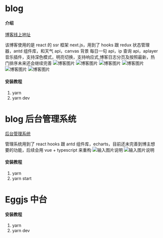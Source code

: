 # blog

#### 介绍

[博客线上地址](https://wsw2000.top/)

该博客使用的是 react 的 ssr 框架 next.js，用到了 hooks 跟 redux 状态管理器，antd 组件库，和天气 api，canvas 背景
每日一句 api，ip 查询 api，aplayer 音乐插件，支持深色模式，明亮切换，支持响应式,博客日志分页及按照最新，热门排序未来还会继续完善
![博客图片](https://images.gitee.com/uploads/images/2021/0316/090856_798fd103_7436769.png 'blog.png')
![博客图片](https://images.gitee.com/uploads/images/2021/0312/152803_cd376e78_7436769.png 'blog1.png')
![博客图片](https://images.gitee.com/uploads/images/2021/0312/152825_d35f9420_7436769.png 'blog2.png')
![博客图片](https://images.gitee.com/uploads/images/2021/0312/152842_c448888b_7436769.png 'blog3.png')
![博客图片](https://images.gitee.com/uploads/images/2021/0312/152855_cfc97d89_7436769.png 'blog4.png')
![博客图片](https://images.gitee.com/uploads/images/2021/0312/152907_394a6afd_7436769.png 'blog5.png')

#### 安装教程

1.  yarn
2.  yarn dev

# blog 后台管理系统

[后台管理系统](https://wsw2000.top:3000)

管理系统用到了 react hooks 跟 antd 组件库，echarts，目前还未完善到博主想要的功能，后续会用 vue + typescript 来重构
![输入图片说明](https://images.gitee.com/uploads/images/2021/0325/105623_7f501e82_7436769.png 'admin.png')
![输入图片说明](https://images.gitee.com/uploads/images/2021/0312/153112_651512a6_7436769.png 'admin1.png')

#### 安装教程

1.  yarn
2.  yarn start

# Eggjs 中台

#### 安装教程

1.  yarn
2.  yarn dev
